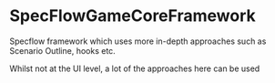 # SpecFlowGameCoreFramework
Specflow framework which uses more in-depth approaches such as Scenario Outline, hooks etc.

Whilst not at the UI level, a lot of the approaches here can be used
